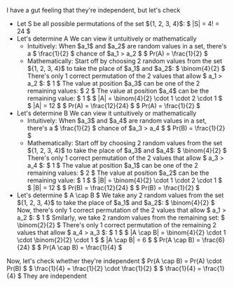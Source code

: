 I have a gut feeling that they're independent, but let's check

<ul>
<li> Let S be all possible permutations of the set ${1, 2, 3, 4}$: $ |S| = 4! = 24 $
	<li> Let's determine A 
	      We can view it untuitively or mathematically
	      <ul>
		      <li> Intuitively: When $a_1$ and $a_2$ are random values in a set, there's a $ \frac{1}{2} $ chance of $a_1 > a_2 $ 
		            $ Pr(A) = \frac{1}{2} $
		      <li> Mathematically: Start off by choosing 2 random values from the set ${1, 2, 3, 4}$ to take the place of $a_1$ and $a_2$: $ \binom{4}{2} $ 
There's only 1 correct permutation of the 2 values that allow $ a_1 > a_2 $: $ 1 $ 
		            The value at position $a_3$ can be one of the 2 remaining values: $ 2 $ 
The value at position $a_4$ can be the remaining value: $ 1 $ 
$ |A| = \binom{4}{2} \cdot 1 \cdot 2 \cdot 1 $ 
$ |A| = 12 $ 
$ Pr(A) = \frac{12}{24} $ 
$ Pr(A) = \frac{1}{2} $
	      </ul>
	<li> Let's determine B 
	      We can view it untuitively or mathematically
	      <ul>
		      <li> Intuitively: When $a_3$ and $a_4$ are random values in a set, there's a $ \frac{1}{2} $ chance of $a_3 > a_4 $ 
		            $ Pr(B) = \frac{1}{2} $
		      <li> Mathematically: Start off by choosing 2 random values from the set ${1, 2, 3, 4}$ to take the place of $a_3$ and $a_4$: $ \binom{4}{2} $ 
There's only 1 correct permutation of the 2 values that allow $ a_3 > a_4 $: $ 1 $ 
		            The value at position $a_1$ can be one of the 2 remaining values: $ 2 $ 
The value at position $a_2$ can be the remaining value: $ 1 $ 
$ |B| = \binom{4}{2} \cdot 1 \cdot 2 \cdot 1 $ 
$ |B| = 12 $ 
$ Pr(B) = \frac{12}{24} $ 
$ Pr(B) = \frac{1}{2} $
	      </ul>
	<li> Let's determine $ A \cap B $ 
	      We take any 2 random values from the set ${1, 2, 3, 4}$ to take the place of $a_1$ and $a_2$: $ \binom{4}{2} $ 
Now, there's only 1 correct permutation of the 2 values that allow $ a_1 > a_2 $: $ 1 $ 
	      Smilarly, we take 2 random values from the remaining set: $ \binom{2}{2} $ 
	      There's only 1 correct permutation of the remaining 2 values that allow $ a_4 > a_3 $: $ 1 $ 
	      $ |A \cap B| = \binom{4}{2} \cdot 1 \cdot \binom{2}{2} \cdot 1 $ 
	      $ |A \cap B| = 6 $
	      $ Pr(A \cap B) = \frac{6}{24} $ 
	      $ Pr(A \cap B) = \frac{1}{4} $
</ul>
Now, let's check whether they're independent 
$ Pr(A \cap B) = Pr(A) \cdot Pr(B) $ 
$ \frac{1}{4} = \frac{1}{2} \cdot \frac{1}{2} $ 
$ \frac{1}{4} = \frac{1}{4} $ 
They are independent
